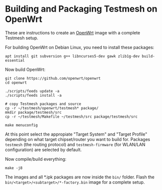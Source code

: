 # Building and Packaging Testmesh on OpenWrt

These are instructions to create an [OpenWrt](https://openwrt.org) image with a complete Testmesh setup.

For building OpenWrt on Debian Linux, you need to install these packages:
```
apt install git subversion g++ libncurses5-dev gawk zlib1g-dev build-essential
```

Now build OpenWrt:
```
git clone https://github.com/openwrt/openwrt
cd openwrt

./scripts/feeds update -a
./scripts/feeds install -a

# copy Testmesh packages and source
cp -r ~/testmesh/openwrt/testmesh* package/
mkdir package/testmesh/src
cp -r ~/testmesh/Makefile ~/testmesh/src package/testmesh/src

make menuconfig
```

At this point select the appropiate "Target System" and "Target Profile" depending on what target chipset/router you want to build for.
Packages `testmesh` (the routing protocol) and `testmesh-firmware` (for WLAN/LAN configuration) are selected by default.

Now compile/build everything:

```
make -j8
```

The images and all \*.ipk packages are now inside the `bin/` folder. Flash the `bin/<target>/<subtarget>/*-factory.bin` image for a complete setup.
